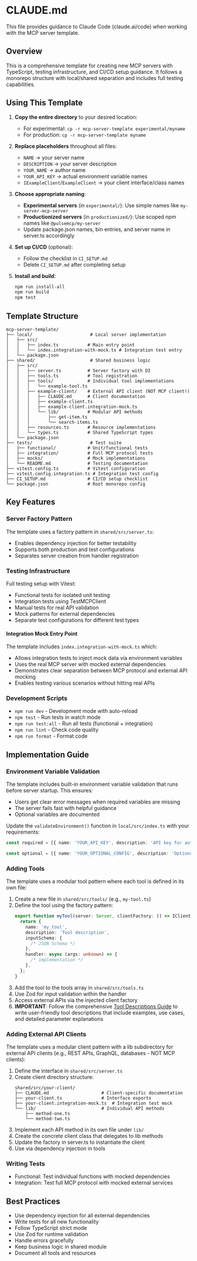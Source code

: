 # CLAUDE.md

This file provides guidance to Claude Code (claude.ai/code) when working with the MCP server template.

## Overview

This is a comprehensive template for creating new MCP servers with TypeScript, testing infrastructure, and CI/CD setup guidance. It follows a monorepo structure with local/shared separation and includes full testing capabilities.

## Using This Template

1. **Copy the entire directory** to your desired location:
   - For experimental: `cp -r mcp-server-template experimental/myname`
   - For production: `cp -r mcp-server-template myname`

2. **Replace placeholders** throughout all files:
   - `NAME` → your server name
   - `DESCRIPTION` → your server description
   - `YOUR_NAME` → author name
   - `YOUR_API_KEY` → actual environment variable names
   - `IExampleClient`/`ExampleClient` → your client interface/class names

3. **Choose appropriate naming**:
   - **Experimental servers** (in `experimental/`): Use simple names like `my-server-mcp-server`
   - **Productionized servers** (in `productionized/`): Use scoped npm names like `@pulsemcp/my-server`
   - Update package.json names, bin entries, and server name in server.ts accordingly

4. **Set up CI/CD** (optional):
   - Follow the checklist in `CI_SETUP.md`
   - Delete `CI_SETUP.md` after completing setup

5. **Install and build**:
   ```bash
   npm run install-all
   npm run build
   npm test
   ```

## Template Structure

```
mcp-server-template/
├── local/                      # Local server implementation
│   ├── src/
│   │   ├── index.ts           # Main entry point
│   │   └── index.integration-with-mock.ts # Integration test entry
│   └── package.json
├── shared/                     # Shared business logic
│   ├── src/
│   │   ├── server.ts          # Server factory with DI
│   │   ├── tools.ts           # Tool registration
│   │   ├── tools/             # Individual tool implementations
│   │   │   └── example-tool.ts
│   │   ├── example-client/    # External API client (NOT MCP client!)
│   │   │   ├── CLAUDE.md      # Client documentation
│   │   │   ├── example-client.ts
│   │   │   ├── example-client.integration-mock.ts
│   │   │   └── lib/           # Modular API methods
│   │   │       ├── get-item.ts
│   │   │       └── search-items.ts
│   │   ├── resources.ts       # Resource implementations
│   │   └── types.ts           # Shared TypeScript types
│   └── package.json
├── tests/                      # Test suite
│   ├── functional/            # Unit/functional tests
│   ├── integration/           # Full MCP protocol tests
│   ├── mocks/                 # Mock implementations
│   └── README.md              # Testing documentation
├── vitest.config.ts           # Vitest configuration
├── vitest.config.integration.ts # Integration test config
├── CI_SETUP.md                # CI/CD setup checklist
└── package.json               # Root monorepo config
```

## Key Features

### Server Factory Pattern

The template uses a factory pattern in `shared/src/server.ts`:

- Enables dependency injection for better testability
- Supports both production and test configurations
- Separates server creation from handler registration

### Testing Infrastructure

Full testing setup with Vitest:

- Functional tests for isolated unit testing
- Integration tests using TestMCPClient
- Manual tests for real API validation
- Mock patterns for external dependencies
- Separate test configurations for different test types

#### Integration Mock Entry Point

The template includes `index.integration-with-mock.ts` which:

- Allows integration tests to inject mock data via environment variables
- Uses the real MCP server with mocked external dependencies
- Demonstrates clear separation between MCP protocol and external API mocking
- Enables testing various scenarios without hitting real APIs

### Development Scripts

- `npm run dev` - Development mode with auto-reload
- `npm test` - Run tests in watch mode
- `npm run test:all` - Run all tests (functional + integration)
- `npm run lint` - Check code quality
- `npm run format` - Format code

## Implementation Guide

### Environment Variable Validation

The template includes built-in environment variable validation that runs before server startup. This ensures:

- Users get clear error messages when required variables are missing
- The server fails fast with helpful guidance
- Optional variables are documented

Update the `validateEnvironment()` function in `local/src/index.ts` with your requirements:

```typescript
const required = [{ name: 'YOUR_API_KEY', description: 'API key for authentication' }];

const optional = [{ name: 'YOUR_OPTIONAL_CONFIG', description: 'Optional configuration' }];
```

### Adding Tools

The template uses a modular tool pattern where each tool is defined in its own file:

1. Create a new file in `shared/src/tools/` (e.g., `my-tool.ts`)
2. Define the tool using the factory pattern:
   ```typescript
   export function myTool(server: Server, clientFactory: () => IClient) {
     return {
       name: 'my_tool',
       description: 'Tool description',
       inputSchema: {
         /* JSON Schema */
       },
       handler: async (args: unknown) => {
         /* implementation */
       },
     };
   }
   ```
3. Add the tool to the tools array in `shared/src/tools.ts`
4. Use Zod for input validation within the handler
5. Access external APIs via the injected client factory
6. **IMPORTANT**: Follow the comprehensive [Tool Descriptions Guide](shared/src/tools/TOOL_DESCRIPTIONS_GUIDE.md) to write user-friendly tool descriptions that include examples, use cases, and detailed parameter explanations

### Adding External API Clients

The template uses a modular client pattern with a lib subdirectory for external API clients (e.g., REST APIs, GraphQL, databases - NOT MCP clients):

1. Define the interface in `shared/src/server.ts`
2. Create client directory structure:
   ```
   shared/src/your-client/
   ├── CLAUDE.md                    # Client-specific documentation
   ├── your-client.ts               # Interface exports
   ├── your-client.integration-mock.ts  # Integration test mock
   └── lib/                         # Individual API methods
       ├── method-one.ts
       └── method-two.ts
   ```
3. Implement each API method in its own file under `lib/`
4. Create the concrete client class that delegates to lib methods
5. Update the factory in server.ts to instantiate the client
6. Use via dependency injection in tools

### Writing Tests

- Functional: Test individual functions with mocked dependencies
- Integration: Test full MCP protocol with mocked external services

## Best Practices

- Use dependency injection for all external dependencies
- Write tests for all new functionality
- Follow TypeScript strict mode
- Use Zod for runtime validation
- Handle errors gracefully
- Keep business logic in shared module
- Document all tools and resources
